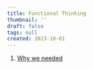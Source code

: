 ```yaml
---
title: Functional Thinking
thumbnail: ''
draft: false
tags: null
created: 2023-10-01
---
```


1. [Why we needed](Why%20we%20needed.md)
